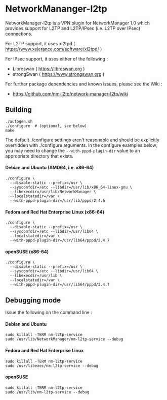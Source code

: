 # NetworkMananger-l2tp

NetworkManager-l2tp is a VPN plugin for NetworkManager 1.0 which provides
support for L2TP and L2TP/IPsec (i.e. L2TP over IPsec) connections.

For L2TP support, it uses xl2tpd ( https://www.xelerance.com/software/xl2tpd/ )

For IPsec support, it uses either of the following :
* Libreswan ( https://libreswan.org ) 
* strongSwan ( https://www.strongswan.org )

For further package dependencies and known issues, please see the Wiki :
* https://github.com/nm-l2tp/network-manager-l2tp/wiki 

## Building

    ./autogen.sh
    ./configure  # (optional, see below)
    make

The default ./configure settings aren't reasonable and should be explicitly
overridden with ./configure arguments. In the configure examples below, you
may need to change the `--with-pppd-plugin-dir` value to an appropriate
directory that exists.

#### Debian and Ubuntu (AMD64, i.e. x86-64)

    ./configure \
      --disable-static --prefix=/usr \
      --sysconfdir=/etc --libdir=/usr/lib/x86_64-linux-gnu \
      --libexecdir=/usr/lib/NetworkManager \
      --localstatedir=/var \
      --with-pppd-plugin-dir=/usr/lib/pppd/2.4.6

#### Fedora and Red Hat Enterprise Linux (x86-64)

    ./configure \
      --disable-static --prefix=/usr \
      --sysconfdir=/etc --libdir=/usr/lib64 \
      --localstatedir=/var \
      --with-pppd-plugin-dir=/usr/lib64/pppd/2.4.7

#### openSUSE (x86-64)

    ./configure \
      --disable-static --prefix=/usr \
      --sysconfdir=/etc --libdir=/usr/lib64 \
      --libexecdir=/usr/lib \
      --localstatedir=/var \
      --with-pppd-plugin-dir=/usr/lib64/pppd/2.4.7

## Debugging mode

Issue the following on the command line :

#### Debian and Ubuntu
    sudo killall -TERM nm-l2tp-service
    sudo /usr/lib/NetworkManager/nm-l2tp-service --debug

#### Fedora and Red Hat Enterprise Linux
    sudo killall -TERM nm-l2tp-service
    sudo /usr/libexec/nm-l2tp-service --debug

#### openSUSE
    sudo killall -TERM nm-l2tp-service
    sudo /usr/lib/nm-l2tp-service --debug

